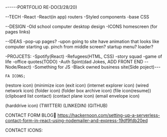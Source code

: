 ------PORTFOLIO RE-DO(3/28/20)

--TECH
-React
-React(in app) routers
-Styled components
-base CSS

--DESIGN
-Old school computer desktop design
-ICONS homescreen (for pages links)

--IDEAS
-pop-up pages?
-upon going to site have animation that looks like computer starting up. pinch from middle screen? startup menu? loader?


-PROJCETS:
    -Spotify(React)
    -Refugees(HTML, CSS)
    -story squad
    -game of life
    -office quotes(TODO)
    -Auth Spint(dad Jokes, ADD FRONT END --Node/React)
    -Something for JS
    -Black owned business site(Side poject)---

    FA ICONS; 
<i class="fas fa-window-restore"></i> (restore icon)
<i class="far fa-window-minimize"></i> (minimize icon
<i class="fas fa-window-close"></i> (exit icon)
<i class="fab fa-internet-explorer"></i> (internet explorer icon)
<i class="fas fa-network-wired"></i> (wired network icon)
<i class="fas fa-folder"></i> (folder icon)
<i class="fas fa-archive"></i>(folder box archive icon)
<i class="fas fa-file"></i> (file icon(resume))
<i class="fas fa-clipboard-list"></i> (clipboard list contact)
<i class="fas fa-paper-plane"></i> (contact plane icon)
<i class="fas fa-envelope-open-text"></i> (email envelope icon)

<i class="fas fa-hdd"></i> (harddrive icon)
<i class="fas fa-toolbox"></i>
<i class="fab fa-twitter"></i> (TWITTER)
<i class="fab fa-linkedin-in"></i> (LINKEDIN)
<i class="fab fa-github"></i> (GITHUB)

  CONTACT FORM BLOG🧮 https://hackernoon.com/setting-up-a-serverless-contact-form-in-react-using-nodemailer-and-express-19df9fdb20ed


  CONTACT ICONS:

  
